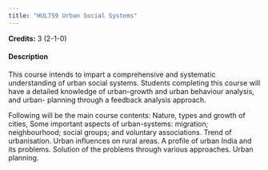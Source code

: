 ```yaml
---
title: "HUL759 Urban Social Systems"
---
```

**Credits:** 3 (2-1-0)

#### Description
This course intends to impart a comprehensive and systematic understanding of urban social systems. Students completing this course will have a detailed knowledge of urban-growth and urban behaviour analysis, and urban- planning through a feedback analysis approach.

Following will be the main course contents: Nature, types and growth of cities, Some important aspects of urban-systems: migration; neighbourhood; social groups; and voluntary associations. Trend of urbanisation. Urban influences on rural areas. A profile of urban India and its problems. Solution of the problems through various approaches. Urban planning.